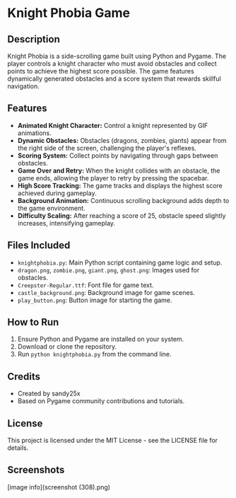 # Knight Phobia Game

## Description
Knight Phobia is a side-scrolling game built using Python and Pygame. The player controls a knight character who must avoid obstacles and collect points to achieve the highest score possible. The game features dynamically generated obstacles and a score system that rewards skillful navigation.

## Features
- **Animated Knight Character:** Control a knight represented by GIF animations.
- **Dynamic Obstacles:** Obstacles (dragons, zombies, giants) appear from the right side of the screen, challenging the player's reflexes.
- **Scoring System:** Collect points by navigating through gaps between obstacles.
- **Game Over and Retry:** When the knight collides with an obstacle, the game ends, allowing the player to retry by pressing the spacebar.
- **High Score Tracking:** The game tracks and displays the highest score achieved during gameplay.
- **Background Animation:** Continuous scrolling background adds depth to the game environment.
- **Difficulty Scaling:** After reaching a score of 25, obstacle speed slightly increases, intensifying gameplay.

## Files Included
- `knightphobia.py`: Main Python script containing game logic and setup.
- `dragon.png`, `zombie.png`, `giant.png`, `ghost.png`: Images used for obstacles.
- `Creepster-Regular.ttf`: Font file for game text.
- `castle_background.png`: Background image for game scenes.
- `play_button.png`: Button image for starting the game.

## How to Run
1. Ensure Python and Pygame are installed on your system.
2. Download or clone the repository.
3. Run `python knightphobia.py` from the command line.

## Credits
- Created by sandy25x
- Based on Pygame community contributions and tutorials.

## License
This project is licensed under the MIT License - see the LICENSE file for details.

## Screenshots
[image info](screenshot (308).png)
